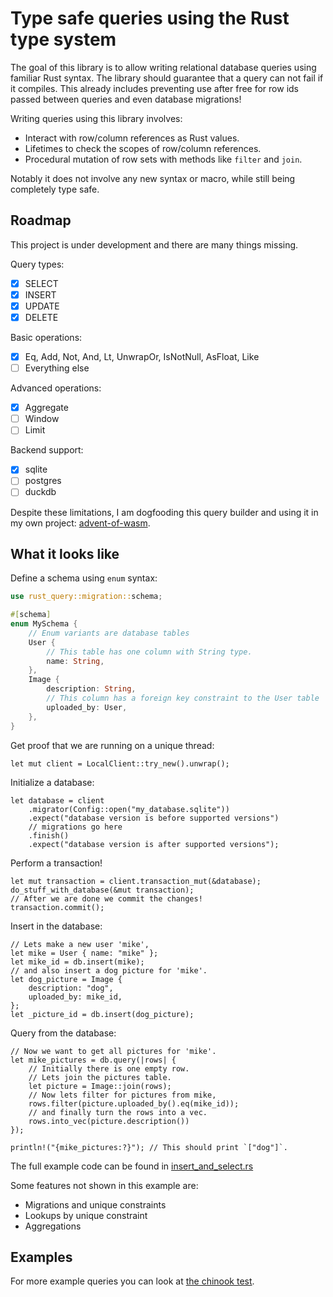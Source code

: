 # Type safe queries using the Rust type system
The goal of this library is to allow writing relational database queries using familiar Rust syntax.
The library should guarantee that a query can not fail if it compiles.
This already includes preventing use after free for row ids passed between queries and even database migrations!

Writing queries using this library involves:
- Interact with row/column references as Rust values.
- Lifetimes to check the scopes of row/column references.
- Procedural mutation of row sets with methods like `filter` and `join`.

Notably it does not involve any new syntax or macro, while still being completely type safe.

## Roadmap

This project is under development and there are many things missing.

Query types:
- [x] SELECT
- [x] INSERT
- [x] UPDATE
- [x] DELETE

Basic operations:
- [x] Eq, Add, Not, And, Lt, UnwrapOr, IsNotNull, AsFloat, Like
- [ ] Everything else

Advanced operations:
- [x] Aggregate
- [ ] Window
- [ ] Limit

Backend support:
- [x] sqlite
- [ ] postgres
- [ ] duckdb

Despite these limitations, I am dogfooding this query builder and using it in my own project: [advent-of-wasm](https://github.com/LHolten/advent-of-wasm).

## What it looks like

Define a schema using `enum` syntax:
```rust
use rust_query::migration::schema;

#[schema]
enum MySchema {
    // Enum variants are database tables
    User {
        // This table has one column with String type.
        name: String,
    },
    Image {
        description: String,
        // This column has a foreign key constraint to the User table
        uploaded_by: User,
    },
}
```
Get proof that we are running on a unique thread:
```rust,ignore
let mut client = LocalClient::try_new().unwrap();
```
Initialize a database:
```rust,ignore
let database = client
    .migrator(Config::open("my_database.sqlite"))
    .expect("database version is before supported versions")
    // migrations go here
    .finish()
    .expect("database version is after supported versions");
```
Perform a transaction!
```rust,ignore
let mut transaction = client.transaction_mut(&database);
do_stuff_with_database(&mut transaction);
// After we are done we commit the changes!
transaction.commit();
```
Insert in the database:
```rust,ignore
// Lets make a new user 'mike',
let mike = User { name: "mike" };
let mike_id = db.insert(mike);
// and also insert a dog picture for 'mike'.
let dog_picture = Image {
    description: "dog",
    uploaded_by: mike_id,
};
let _picture_id = db.insert(dog_picture);
```
Query from the database:
```rust,ignore
// Now we want to get all pictures for 'mike'.
let mike_pictures = db.query(|rows| {
    // Initially there is one empty row.
    // Lets join the pictures table.
    let picture = Image::join(rows);
    // Now lets filter for pictures from mike,
    rows.filter(picture.uploaded_by().eq(mike_id));
    // and finally turn the rows into a vec.
    rows.into_vec(picture.description())
});

println!("{mike_pictures:?}"); // This should print `["dog"]`.
```
The full example code can be found in [insert_and_select.rs](examples/insert_and_select.rs)

Some features not shown in this example are:
- Migrations and unique constraints
- Lookups by unique constraint
- Aggregations


## Examples
For more example queries you can look at [the chinook test](/tests/chinook.rs).
